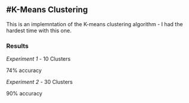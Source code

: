 #K-Means Clustering
---
This is an implemntation of the K-means clustering algorithm - I had the hardest time with this one.

### Results
*Experiment 1* - 10 Clusters

74% accuracy

*Experiment 2* - 30 Clusters

90% accuracy


